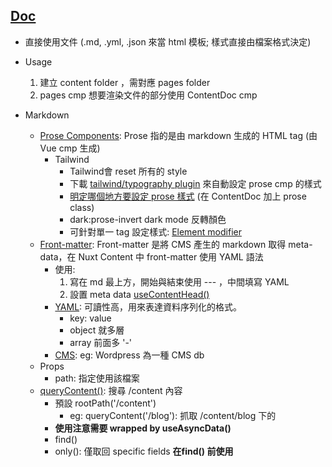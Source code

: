 ## [Doc](https://content.nuxt.com/get-started/installation) 
 - 直接使用文件 (.md, .yml, .json 來當 html 模板; 樣式直接由檔案格式決定)
 - Usage
    1. 建立 content folder ，需對應 pages folder
    2. pages cmp 想要渲染文件的部分使用 ContentDoc cmp

 - Markdown
   - [Prose Components](https://content.nuxt.com/usage/markdown#prose-components): Prose 指的是由 markdown 生成的 HTML tag (由 Vue cmp 生成)
     - Tailwind 
       - Tailwind會 reset 所有的 style
       - 下載 [tailwind/typography plugin](https://github.com/tailwindlabs/tailwindcss-typography) 來自動設定 prose cmp 的樣式
       - [明定哪個地方要設定 prose 樣式](https://github.com/tailwindlabs/tailwindcss-typography) (在 ContentDoc 加上 prose class)
       - dark:prose-invert dark mode 反轉顏色
       - 可針對單一 tag 設定樣式: [Element modifier](https://github.com/tailwindlabs/tailwindcss-typography)
   - [Front-matter](https://content.nuxt.com/usage/markdown#front-matter): Front-matter 是將 CMS 產生的 markdown 取得 meta-data，在 Nuxt Content 中 front-matter 使用 YAML 語法
     - 使用:
        1. 寫在 md 最上方，開始與結束使用 --- ，中間填寫 YAML
        2. 設置 meta data [useContentHead()](https://content.nuxt.com/composables/use-content-head)
     - [YAML](https://zh.wikipedia.org/zh-tw/YAML): 可讀性高，用來表達資料序列化的格式。
       - key: value
       - object 就多層
       - array 前面多 '-'
     - [CMS](https://www.oracle.com/tw/content-management/what-is-cms/): eg: Wordpress 為一種 CMS db
   - Props
     - path: 指定使用該檔案
   - [queryContent()](https://content.nuxt.com/composables/query-content): 搜尋 /content 內容
     - 預設 rootPath('/content')
       - eg: queryContent('/blog'): 抓取 /content/blog 下的
     - **使用注意需要 wrapped by useAsyncData()**
     - find()
     - only(): 僅取回 specific fields **在find() 前使用**